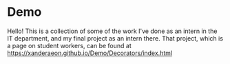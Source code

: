 # Demο

Hello!
This is a collection of some of the work I've done as an intern in the IT department, and my final project as an intern there.
That project, which is a page on student workers, can be found at https://xanderaeon.github.io/Demo/Decorators/index.html
